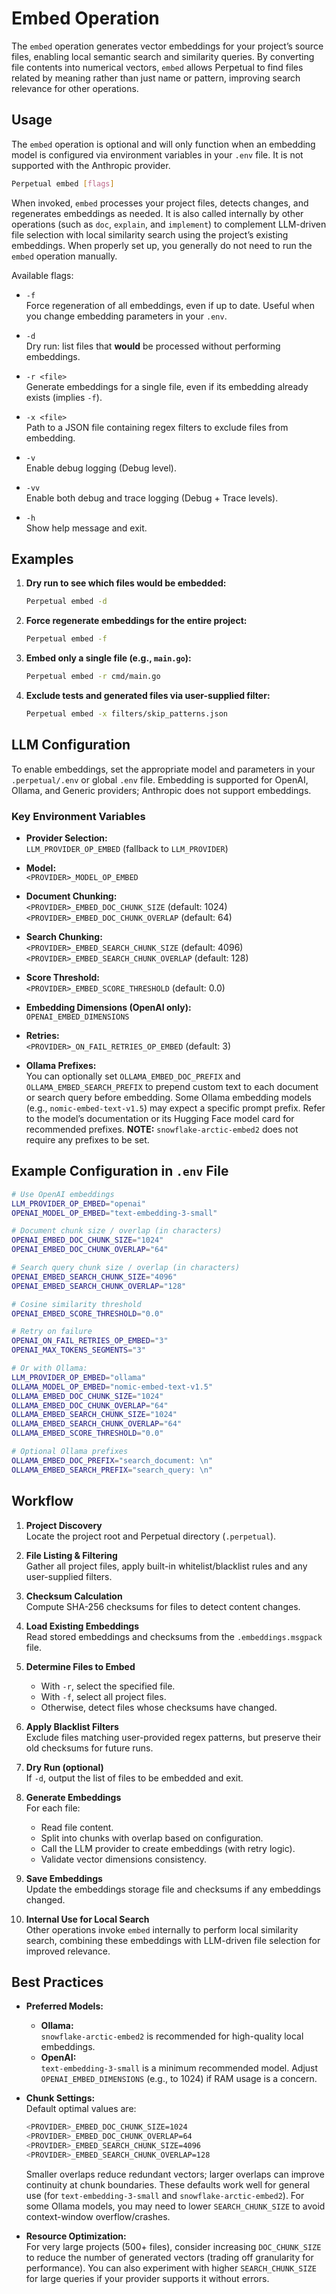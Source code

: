 # Embed Operation

The `embed` operation generates vector embeddings for your project’s source files, enabling local semantic search and similarity queries. By converting file contents into numerical vectors, `embed` allows Perpetual to find files related by meaning rather than just name or pattern, improving search relevance for other operations.

## Usage

The `embed` operation is optional and will only function when an embedding model is configured via environment variables in your `.env` file. It is not supported with the Anthropic provider.

```sh
Perpetual embed [flags]
```

When invoked, `embed` processes your project files, detects changes, and regenerates embeddings as needed. It is also called internally by other operations (such as `doc`, `explain`, and `implement`) to complement LLM-driven file selection with local similarity search using the project’s existing embeddings. When properly set up, you generally do not need to run the `embed` operation manually.

Available flags:

- `-f`  
  Force regeneration of all embeddings, even if up to date. Useful when you change embedding parameters in your `.env`.

- `-d`  
  Dry run: list files that **would** be processed without performing embeddings.

- `-r <file>`  
  Generate embeddings for a single file, even if its embedding already exists (implies `-f`).

- `-x <file>`  
  Path to a JSON file containing regex filters to exclude files from embedding.

- `-v`  
  Enable debug logging (Debug level).

- `-vv`  
  Enable both debug and trace logging (Debug + Trace levels).

- `-h`  
  Show help message and exit.

## Examples

1. **Dry run to see which files would be embedded:**

   ```sh
   Perpetual embed -d
   ```

2. **Force regenerate embeddings for the entire project:**

   ```sh
   Perpetual embed -f
   ```

3. **Embed only a single file (e.g., `main.go`):**

   ```sh
   Perpetual embed -r cmd/main.go
   ```

4. **Exclude tests and generated files via user-supplied filter:**

   ```sh
   Perpetual embed -x filters/skip_patterns.json
   ```

## LLM Configuration

To enable embeddings, set the appropriate model and parameters in your `.perpetual/.env` or global `.env` file. Embedding is supported for OpenAI, Ollama, and Generic providers; Anthropic does not support embeddings.

### Key Environment Variables

- **Provider Selection:**  
  `LLM_PROVIDER_OP_EMBED` (fallback to `LLM_PROVIDER`)

- **Model:**  
  `<PROVIDER>_MODEL_OP_EMBED`

- **Document Chunking:**  
  `<PROVIDER>_EMBED_DOC_CHUNK_SIZE` (default: 1024)  
  `<PROVIDER>_EMBED_DOC_CHUNK_OVERLAP` (default: 64)

- **Search Chunking:**  
  `<PROVIDER>_EMBED_SEARCH_CHUNK_SIZE` (default: 4096)  
  `<PROVIDER>_EMBED_SEARCH_CHUNK_OVERLAP` (default: 128)

- **Score Threshold:**  
  `<PROVIDER>_EMBED_SCORE_THRESHOLD` (default: 0.0)

- **Embedding Dimensions (OpenAI only):**  
  `OPENAI_EMBED_DIMENSIONS`

- **Retries:**  
  `<PROVIDER>_ON_FAIL_RETRIES_OP_EMBED` (default: 3)

- **Ollama Prefixes:**  
  You can optionally set `OLLAMA_EMBED_DOC_PREFIX` and `OLLAMA_EMBED_SEARCH_PREFIX` to prepend custom text to each document or search query before embedding. Some Ollama embedding models (e.g., `nomic-embed-text-v1.5`) may expect a specific prompt prefix. Refer to the model’s documentation or its Hugging Face model card for recommended prefixes. **NOTE:** `snowflake-arctic-embed2` does not require any prefixes to be set.

## Example Configuration in `.env` File

```sh
# Use OpenAI embeddings
LLM_PROVIDER_OP_EMBED="openai"
OPENAI_MODEL_OP_EMBED="text-embedding-3-small"

# Document chunk size / overlap (in characters)
OPENAI_EMBED_DOC_CHUNK_SIZE="1024"
OPENAI_EMBED_DOC_CHUNK_OVERLAP="64"

# Search query chunk size / overlap (in characters)
OPENAI_EMBED_SEARCH_CHUNK_SIZE="4096"
OPENAI_EMBED_SEARCH_CHUNK_OVERLAP="128"

# Cosine similarity threshold
OPENAI_EMBED_SCORE_THRESHOLD="0.0"

# Retry on failure
OPENAI_ON_FAIL_RETRIES_OP_EMBED="3"
OPENAI_MAX_TOKENS_SEGMENTS="3"

# Or with Ollama:
LLM_PROVIDER_OP_EMBED="ollama"
OLLAMA_MODEL_OP_EMBED="nomic-embed-text-v1.5"
OLLAMA_EMBED_DOC_CHUNK_SIZE="1024"
OLLAMA_EMBED_DOC_CHUNK_OVERLAP="64"
OLLAMA_EMBED_SEARCH_CHUNK_SIZE="1024"
OLLAMA_EMBED_SEARCH_CHUNK_OVERLAP="64"
OLLAMA_EMBED_SCORE_THRESHOLD="0.0"

# Optional Ollama prefixes
OLLAMA_EMBED_DOC_PREFIX="search_document: \n"
OLLAMA_EMBED_SEARCH_PREFIX="search_query: \n"
```

## Workflow

1. **Project Discovery**  
   Locate the project root and Perpetual directory (`.perpetual`).

2. **File Listing & Filtering**  
   Gather all project files, apply built-in whitelist/blacklist rules and any user-supplied filters.

3. **Checksum Calculation**  
   Compute SHA-256 checksums for files to detect content changes.

4. **Load Existing Embeddings**  
   Read stored embeddings and checksums from the `.embeddings.msgpack` file.

5. **Determine Files to Embed**  
   - With `-r`, select the specified file.  
   - With `-f`, select all project files.  
   - Otherwise, detect files whose checksums have changed.

6. **Apply Blacklist Filters**  
   Exclude files matching user-provided regex patterns, but preserve their old checksums for future runs.

7. **Dry Run (optional)**  
   If `-d`, output the list of files to be embedded and exit.

8. **Generate Embeddings**  
   For each file:  
   - Read file content.  
   - Split into chunks with overlap based on configuration.  
   - Call the LLM provider to create embeddings (with retry logic).  
   - Validate vector dimensions consistency.

9. **Save Embeddings**  
   Update the embeddings storage file and checksums if any embeddings changed.

10. **Internal Use for Local Search**  
    Other operations invoke `embed` internally to perform local similarity search, combining these embeddings with LLM-driven file selection for improved relevance.

## Best Practices

- **Preferred Models:**  
  - **Ollama:**  
    `snowflake-arctic-embed2` is recommended for high-quality local embeddings.  
  - **OpenAI:**  
    `text-embedding-3-small` is a minimum recommended model. Adjust `OPENAI_EMBED_DIMENSIONS` (e.g., to 1024) if RAM usage is a concern.

- **Chunk Settings:**  
  Default optimal values are:

  ```sh
  <PROVIDER>_EMBED_DOC_CHUNK_SIZE=1024
  <PROVIDER>_EMBED_DOC_CHUNK_OVERLAP=64
  <PROVIDER>_EMBED_SEARCH_CHUNK_SIZE=4096
  <PROVIDER>_EMBED_SEARCH_CHUNK_OVERLAP=128
  ```

  Smaller overlaps reduce redundant vectors; larger overlaps can improve continuity at chunk boundaries. These defaults work well for general use (for `text-embedding-3-small` and `snowflake-arctic-embed2`). For some Ollama models, you may need to lower `SEARCH_CHUNK_SIZE` to avoid context-window overflow/crashes.

- **Resource Optimization:**  
  For very large projects (500+ files), consider increasing `DOC_CHUNK_SIZE` to reduce the number of generated vectors (trading off granularity for performance). You can also experiment with higher `SEARCH_CHUNK_SIZE` for large queries if your provider supports it without errors.
